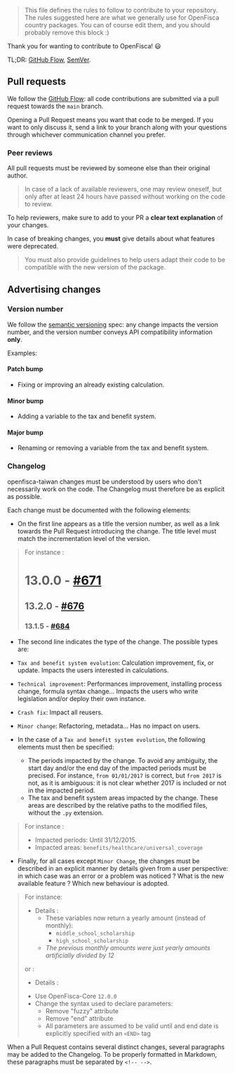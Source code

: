 > This file defines the rules to follow to contribute to your repository. The
> rules suggested here are what we generally use for OpenFisca country
> packages. You can of course edit them, and you should probably remove this
> block :)

Thank you for wanting to contribute to OpenFisca! :smiley:

TL;DR: [GitHub Flow](https://guides.github.com/introduction/flow/),
[SemVer](http://semver.org/).

## Pull requests

We follow the [GitHub Flow](https://guides.github.com/introduction/flow/): all
code contributions are submitted via a pull request towards the `main` branch.

Opening a Pull Request means you want that code to be merged. If you want to
only discuss it, send a link to your branch along with your questions through
whichever communication channel you prefer.

### Peer reviews

All pull requests must be reviewed by someone else than their original author.

> In case of a lack of available reviewers, one may review oneself, but only
> after at least 24 hours have passed without working on the code to review.

To help reviewers, make sure to add to your PR a **clear text explanation** of
your changes.

In case of breaking changes, you **must** give details about what features were
deprecated.

> You must also provide guidelines to help users adapt their code to be
> compatible with the new version of the package.

## Advertising changes

### Version number

We follow the [semantic versioning](http://semver.org/) spec: any change
impacts the version number, and the version number conveys API compatibility
information **only**.

Examples:

#### Patch bump

- Fixing or improving an already existing calculation.

#### Minor bump

- Adding a variable to the tax and benefit system.

#### Major bump

- Renaming or removing a variable from the tax and benefit system.

### Changelog

openfisca-taiwan changes must be understood by users who don't
necessarily work on the code. The Changelog must therefore be as explicit as
possible.

Each change must be documented with the following elements:

- On the first line appears as a title the version number, as well as a link
  towards the Pull Request introducing the change. The title level must match
  the incrementation level of the version.

> For instance :
>
> # 13.0.0 - [#671](git://github.com/HsuChieh/openfisca-Taiwan.git/pull/671)
>
> ## 13.2.0 - [#676](git://github.com/HsuChieh/openfisca-Taiwan.git/pull/676)
>
> ### 13.1.5 - [#684](git://github.com/HsuChieh/openfisca-Taiwan.git/pull/684)

- The second line indicates the type of the change. The possible types are:

- `Tax and benefit system evolution`: Calculation improvement, fix, or update.
  Impacts the users interested in calculations.

- `Technical improvement`: Performances improvement, installing process change,
  formula syntax change… Impacts the users who write legislation and/or deploy
  their own instance.

- `Crash fix`: Impact all reusers.

- `Minor change`: Refactoring, metadata… Has no impact on users.

- In the case of a `Tax and benefit system evolution`, the following elements
  must then be specified:

  - The periods impacted by the change. To avoid any ambiguity, the start day
    and/or the end day of the impacted periods must be precised. For instance,
    `from 01/01/2017` is correct, but `from 2017` is not, as it is ambiguous:
    it is not clear whether 2017 is included or not in the impacted period.
  - The tax and benefit system areas impacted by the change. These areas are
    described by the relative paths to the modified files, without the `.py`
    extension.

> For instance :
>
> - Impacted periods: Until 31/12/2015.
> - Impacted areas: `benefits/healthcare/universal_coverage`

- Finally, for all cases except `Minor Change`, the changes must be described
  in an explicit manner by details given from a user perspective: in which case
  was an error or a problem was noticed ? What is the new available feature ?
  Which new behaviour is adopted.

> For instance:
>
> - Details :
>   - These variables now return a yearly amount (instead of monthly):
>     - `middle_school_scholarship`
>     - `high_school_scholarship`
>   - _The previous monthly amounts were just yearly amounts artificially
>     divided by 12_
>
> or :
>
> - Details :
>
> * Use OpenFisca-Core `12.0.0`
> * Change the syntax used to declare parameters:
>   - Remove "fuzzy" attribute
>   - Remove "end" attribute
>   - All parameters are assumed to be valid until and end date is explicitly
>     specified with an `<END>` tag

When a Pull Request contains several distinct changes, several paragraphs may
be added to the Changelog. To be properly formatted in Markdown, these
paragraphs must be separated by `<!-- -->`.
